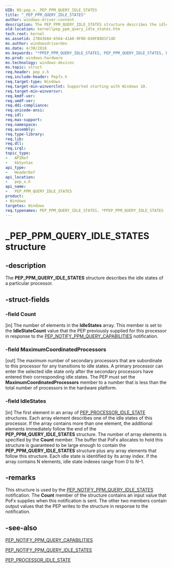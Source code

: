 ```yaml
---
UID: NS:pep_x._PEP_PPM_QUERY_IDLE_STATES
title: "_PEP_PPM_QUERY_IDLE_STATES"
author: windows-driver-content
description: The PEP_PPM_QUERY_IDLE_STATES structure describes the idle states of a particular processor.
old-location: kernel\pep_ppm_query_idle_states.htm
tech.root: kernel
ms.assetid: 27B43684-6564-41A0-9F0D-D49F88D1F14D
ms.author: windowsdriverdev
ms.date: 4/30/2018
ms.keywords: "*PPEP_PPM_QUERY_IDLE_STATES, PEP_PPM_QUERY_IDLE_STATES, PEP_PPM_QUERY_IDLE_STATES structure [Kernel-Mode Driver Architecture], PPEP_PPM_QUERY_IDLE_STATES, PPEP_PPM_QUERY_IDLE_STATES structure pointer [Kernel-Mode Driver Architecture], _PEP_PPM_QUERY_IDLE_STATES, kernel.pep_ppm_query_idle_states, pep_x/PEP_PPM_QUERY_IDLE_STATES, pep_x/PPEP_PPM_QUERY_IDLE_STATES"
ms.prod: windows-hardware
ms.technology: windows-devices
ms.topic: struct
req.header: pep_x.h
req.include-header: Pepfx.h
req.target-type: Windows
req.target-min-winverclnt: Supported starting with Windows 10.
req.target-min-winversvr: 
req.kmdf-ver: 
req.umdf-ver: 
req.ddi-compliance: 
req.unicode-ansi: 
req.idl: 
req.max-support: 
req.namespace: 
req.assembly: 
req.type-library: 
req.lib: 
req.dll: 
req.irql: 
topic_type:
-	APIRef
-	kbSyntax
api_type:
-	HeaderDef
api_location:
-	pep_x.h
api_name:
-	PEP_PPM_QUERY_IDLE_STATES
product:
- Windows
targetos: Windows
req.typenames: PEP_PPM_QUERY_IDLE_STATES, *PPEP_PPM_QUERY_IDLE_STATES
---
```


# _PEP_PPM_QUERY_IDLE_STATES structure


## -description


The <b>PEP_PPM_QUERY_IDLE_STATES</b> structure describes the idle states of a particular processor.


## -struct-fields




### -field Count

[in] The number of elements in the <b>IdleStates</b> array. This member is set to the <b>IdleStateCount</b> value that the PEP previously supplied for this processor in response to the <a href="https://msdn.microsoft.com/library/windows/hardware/mt186820">PEP_NOTIFY_PPM_QUERY_CAPABILITIES</a> notification.


### -field MaximumCoordinatedProcessors

[out] The maximum number of secondary processors that are subordinate to this processor for any transitions to idle states. A primary processor can enter the selected idle state only after the secondary processors have entered their corresponding idle states. The PEP must set the <b>MaximumCoordinatedProcessors</b> member to a number that is less than the total number of processors in the hardware platform.


### -field IdleStates

[in] The first element in an array of <a href="https://msdn.microsoft.com/library/windows/hardware/mt629125">PEP_PROCESSOR_IDLE_STATE</a> structures. Each array element describes one of the idle states of this processor. If the array contains more than one element, the additional elements immediately follow the end of the <b>PEP_PPM_QUERY_IDLE_STATES</b> structure. The number of array elements is specified by the <b>Count</b> member. The buffer that PoFx allocates to hold this structure is guaranteed to be large enough to contain the <b>PEP_PPM_QUERY_IDLE_STATES</b> structure plus any array elements that follow this structure. Each idle state is identified by its array index. If the array contains N elements, idle state indexes range from 0 to N–1.


## -remarks



This structure is used by the <a href="https://msdn.microsoft.com/library/windows/hardware/mt629121">PEP_NOTIFY_PPM_QUERY_IDLE_STATES</a> notification. The <b>Count</b> member of the structure contains an input value that PoFx supplies when this notification is sent. The other two members contain output values that the PEP writes to the structure in response to the notification.




## -see-also




<a href="https://msdn.microsoft.com/library/windows/hardware/mt186820">PEP_NOTIFY_PPM_QUERY_CAPABILITIES</a>



<a href="https://msdn.microsoft.com/library/windows/hardware/mt629121">PEP_NOTIFY_PPM_QUERY_IDLE_STATES</a>



<a href="https://msdn.microsoft.com/library/windows/hardware/mt629125">PEP_PROCESSOR_IDLE_STATE</a>
 

 

